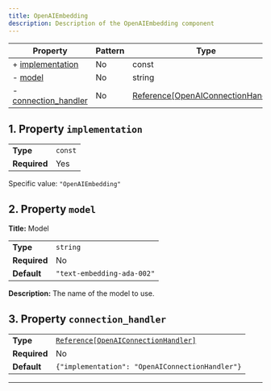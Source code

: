 ```yaml
---
title: OpenAIEmbedding
description: Description of the OpenAIEmbedding component
---
```


| Property                                     | Pattern | Type                               | Deprecated | Definition | Title/Description |
| -------------------------------------------- | ------- | ---------------------------------- | ---------- | ---------- | ----------------- |
| + [implementation](#implementation )         | No      | const                              | No         | -          | -                 |
| - [model](#model )                           | No      | string                             | No         | -          | Model             |
| - [connection_handler](#connection_handler ) | No      | [Reference[OpenAIConnectionHandler]](/docs/components/openaiconnectionhandler/overview) | No         | -          | -                 |

## <a name="implementation"></a>1. Property `implementation`

|              |         |
| ------------ | ------- |
| **Type**     | `const` |
| **Required** | Yes     |

Specific value: `"OpenAIEmbedding"`

## <a name="model"></a>2. Property `model`

**Title:** Model

|              |                            |
| ------------ | -------------------------- |
| **Type**     | `string`                   |
| **Required** | No                         |
| **Default**  | `"text-embedding-ada-002"` |

**Description:** The name of the model to use.

## <a name="connection_handler"></a>3. Property `connection_handler`

|              |                                                 |
| ------------ | ----------------------------------------------- |
| **Type**     | [`Reference[OpenAIConnectionHandler]`](/docs/components/openaiconnectionhandler/overview)            |
| **Required** | No                                              |
| **Default**  | `{"implementation": "OpenAIConnectionHandler"}` |

----------------------------------------------------------------------------------------------------------------------------
